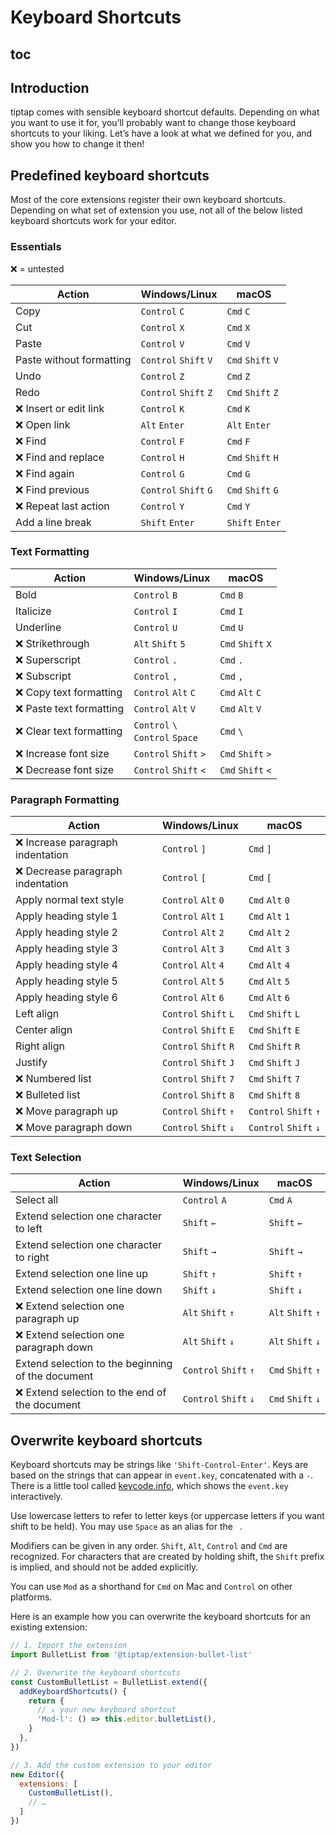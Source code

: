 # Keyboard Shortcuts

## toc

## Introduction
tiptap comes with sensible keyboard shortcut defaults. Depending on what you want to use it for, you’ll probably want to change those keyboard shortcuts to your liking. Let’s have a look at what we defined for you, and show you how to change it then!

## Predefined keyboard shortcuts
Most of the core extensions register their own keyboard shortcuts. Depending on what set of extension you use, not all of the below listed keyboard shortcuts work for your editor.

### Essentials
❌ = untested

| Action                   | Windows/Linux                   | macOS                       |
| ------------------------ | ------------------------------- | --------------------------- |
| Copy                     | `Control`&nbsp;`C`              | `Cmd`&nbsp;`C`              |
| Cut                      | `Control`&nbsp;`X`              | `Cmd`&nbsp;`X`              |
| Paste                    | `Control`&nbsp;`V`              | `Cmd`&nbsp;`V`              |
| Paste without formatting | `Control`&nbsp;`Shift`&nbsp;`V` | `Cmd`&nbsp;`Shift`&nbsp;`V` |
| Undo                     | `Control`&nbsp;`Z`              | `Cmd`&nbsp;`Z`              |
| Redo                     | `Control`&nbsp;`Shift`&nbsp;`Z` | `Cmd`&nbsp;`Shift`&nbsp;`Z` |
| ❌ Insert or edit link    | `Control`&nbsp;`K`              | `Cmd`&nbsp;`K`              |
| ❌ Open link              | `Alt`&nbsp;`Enter`              | `Alt`&nbsp;`Enter`          |
| ❌ Find                   | `Control`&nbsp;`F`              | `Cmd`&nbsp;`F`              |
| ❌ Find and replace       | `Control`&nbsp;`H`              | `Cmd`&nbsp;`Shift`&nbsp;`H` |
| ❌ Find again             | `Control`&nbsp;`G`              | `Cmd`&nbsp;`G`              |
| ❌ Find previous          | `Control`&nbsp;`Shift`&nbsp;`G` | `Cmd`&nbsp;`Shift`&nbsp;`G` |
| ❌ Repeat last action     | `Control`&nbsp;`Y`              | `Cmd`&nbsp;`Y`              |
| Add a line break         | `Shift`&nbsp;`Enter`            | `Shift`&nbsp;`Enter`        |

### Text Formatting
| Action                  | Windows/Linux                                | macOS                       |
| ----------------------- | -------------------------------------------- | --------------------------- |
| Bold                    | `Control`&nbsp;`B`                           | `Cmd`&nbsp;`B`              |
| Italicize               | `Control`&nbsp;`I`                           | `Cmd`&nbsp;`I`              |
| Underline               | `Control`&nbsp;`U`                           | `Cmd`&nbsp;`U`              |
| ❌ Strikethrough         | `Alt`&nbsp;`Shift`&nbsp;`5`                  | `Cmd`&nbsp;`Shift`&nbsp;`X` |
| ❌ Superscript           | `Control`&nbsp;`.`                           | `Cmd`&nbsp;`.`              |
| ❌ Subscript             | `Control`&nbsp;`,`                           | `Cmd`&nbsp;`,`              |
| ❌ Copy text formatting  | `Control`&nbsp;`Alt`&nbsp;`C`                | `Cmd`&nbsp;`Alt`&nbsp;`C`   |
| ❌ Paste text formatting | `Control`&nbsp;`Alt`&nbsp;`V`                | `Cmd`&nbsp;`Alt`&nbsp;`V`   |
| ❌ Clear text formatting | `Control`&nbsp;`\`<br>`Control`&nbsp;`Space` | `Cmd`&nbsp;`\`              |
| ❌ Increase font size    | `Control`&nbsp;`Shift`&nbsp;`>`              | `Cmd`&nbsp;`Shift`&nbsp;`>` |
| ❌ Decrease font size    | `Control`&nbsp;`Shift`&nbsp;`<`              | `Cmd`&nbsp;`Shift`&nbsp;`<` |

### Paragraph Formatting
| Action                           | Windows/Linux                   | macOS                           |
| -------------------------------- | ------------------------------- | ------------------------------- |
| ❌ Increase paragraph indentation | `Control`&nbsp;`]`              | `Cmd`&nbsp;`]`                  |
| ❌ Decrease paragraph indentation | `Control`&nbsp;`[`              | `Cmd`&nbsp;`[`                  |
| Apply normal text style          | `Control`&nbsp;`Alt`&nbsp;`0`   | `Cmd`&nbsp;`Alt`&nbsp;`0`       |
| Apply heading style 1            | `Control`&nbsp;`Alt`&nbsp;`1`   | `Cmd`&nbsp;`Alt`&nbsp;`1`       |
| Apply heading style 2            | `Control`&nbsp;`Alt`&nbsp;`2`   | `Cmd`&nbsp;`Alt`&nbsp;`2`       |
| Apply heading style 3            | `Control`&nbsp;`Alt`&nbsp;`3`   | `Cmd`&nbsp;`Alt`&nbsp;`3`       |
| Apply heading style 4            | `Control`&nbsp;`Alt`&nbsp;`4`   | `Cmd`&nbsp;`Alt`&nbsp;`4`       |
| Apply heading style 5            | `Control`&nbsp;`Alt`&nbsp;`5`   | `Cmd`&nbsp;`Alt`&nbsp;`5`       |
| Apply heading style 6            | `Control`&nbsp;`Alt`&nbsp;`6`   | `Cmd`&nbsp;`Alt`&nbsp;`6`       |
| Left align                       | `Control`&nbsp;`Shift`&nbsp;`L` | `Cmd`&nbsp;`Shift`&nbsp;`L`     |
| Center align                     | `Control`&nbsp;`Shift`&nbsp;`E` | `Cmd`&nbsp;`Shift`&nbsp;`E`     |
| Right align                      | `Control`&nbsp;`Shift`&nbsp;`R` | `Cmd`&nbsp;`Shift`&nbsp;`R`     |
| Justify                          | `Control`&nbsp;`Shift`&nbsp;`J` | `Cmd`&nbsp;`Shift`&nbsp;`J`     |
| ❌ Numbered list                  | `Control`&nbsp;`Shift`&nbsp;`7` | `Cmd`&nbsp;`Shift`&nbsp;`7`     |
| ❌ Bulleted list                  | `Control`&nbsp;`Shift`&nbsp;`8` | `Cmd`&nbsp;`Shift`&nbsp;`8`     |
| ❌ Move paragraph up              | `Control`&nbsp;`Shift`&nbsp;`↑` | `Control`&nbsp;`Shift`&nbsp;`↑` |
| ❌ Move paragraph down            | `Control`&nbsp;`Shift`&nbsp;`↓` | `Control`&nbsp;`Shift`&nbsp;`↓` |

### Text Selection
| Action                                            | Windows/Linux                   | macOS                       |
| ------------------------------------------------- | ------------------------------- | --------------------------- |
| Select all                                        | `Control`&nbsp;`A`              | `Cmd`&nbsp;`A`              |
| Extend selection one character to left            | `Shift`&nbsp;`←`                | `Shift`&nbsp;`←`            |
| Extend selection one character to right           | `Shift`&nbsp;`→`                | `Shift`&nbsp;`→`            |
| Extend selection one line up                      | `Shift`&nbsp;`↑`                | `Shift`&nbsp;`↑`            |
| Extend selection one line down                    | `Shift`&nbsp;`↓`                | `Shift`&nbsp;`↓`            |
| ❌ Extend selection one paragraph up               | `Alt`&nbsp;`Shift`&nbsp;`↑`     | `Alt`&nbsp;`Shift`&nbsp;`↑` |
| ❌ Extend selection one paragraph down             | `Alt`&nbsp;`Shift`&nbsp;`↓`     | `Alt`&nbsp;`Shift`&nbsp;`↓` |
| Extend selection to the beginning of the document | `Control`&nbsp;`Shift`&nbsp;`↑` | `Cmd`&nbsp;`Shift`&nbsp;`↑` |
| ❌ Extend selection to the end of the document     | `Control`&nbsp;`Shift`&nbsp;`↓` | `Cmd`&nbsp;`Shift`&nbsp;`↓` |

## Overwrite keyboard shortcuts
Keyboard shortcuts may be strings like `'Shift-Control-Enter'`. Keys are based on the strings that can appear in `event.key`, concatenated with a `-`. There is a little tool called [keycode.info](https://keycode.info/), which shows the `event.key` interactively.

Use lowercase letters to refer to letter keys (or uppercase letters if you want shift to be held). You may use `Space` as an alias for the <code>&nbsp;</code>.

Modifiers can be given in any order. `Shift`, `Alt`, `Control` and `Cmd` are recognized. For characters that are created by holding shift, the `Shift` prefix is implied, and should not be added explicitly.

You can use `Mod` as a shorthand for `Cmd` on Mac and `Control` on other platforms.

Here is an example how you can overwrite the keyboard shortcuts for an existing extension:

```js
// 1. Import the extension
import BulletList from '@tiptap/extension-bullet-list'

// 2. Overwrite the keyboard shortcuts
const CustomBulletList = BulletList.extend({
  addKeyboardShortcuts() {
    return {
      // ↓ your new keyboard shortcut
      'Mod-l': () => this.editor.bulletList(),
    }
  },
})

// 3. Add the custom extension to your editor
new Editor({
  extensions: [
    CustomBulletList(),
    // …
  ]
})
```
